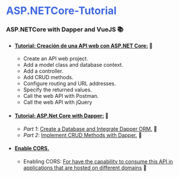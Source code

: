 # <span style="color: RoyalBlue">ASP.NETCore-Tutorial</span>
### ASP.NETCore with Dapper and VueJS :books:

- #### [Tutorial: Creación de una API web con ASP.NET Core:](https://docs.microsoft.com/es-es/aspnet/core/tutorials/first-web-api?view=aspnetcore-2.2&tabs=visual-studio) :memo:

  - Create an API web project.
  - Add a model class and database context.
  - Add a controller.
  - Add CRUD methods.
  - Configure routing and URL addresses.
  - Specify the returned values.
  - Call the web API with Postman.
  - Call the web API with jQuery

- #### [Tutorial: ASP.Net Core with Dapper:](https://dotnetcorecentral.com/blog/asp-net-core-web-api-application-with-dapper-part-1/) :memo:

  - _Part 1_: [Create a Database and Integrate Dapper ORM.](https://www.youtube.com/watch?time_continue=3&v=F4faJc_mvII) :movie_camera:
  - _Part 2_: [Implement CRUD Methods with Dapper.](https://www.youtube.com/watch?v=f31p-TU4uV4) :movie_camera:

- #### [Enable CORS.]()
   - Enabling CORS: [For have the capability to consume this API in applications that are hosted on different domains](https://www.youtube.com/watch?v=KolCWRIQyoA) :movie_camera:
